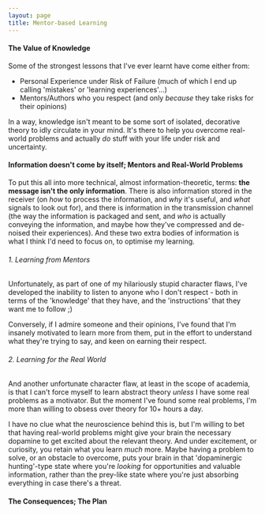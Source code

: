 ```yaml
---
layout: page
title: Mentor-based Learning
---
```


#### The Value of Knowledge
Some of the strongest lessons that I've ever learnt have come either from:
  * Personal Experience under Risk of Failure (much of which I end up calling 'mistakes' or 'learning experiences'...)
  * Mentors/Authors who you respect (and only *because* they take risks for their opinions)
  
In a way, knowledge isn't meant to be some sort of isolated, decorative theory to idly circulate in your mind. It's there to help you overcome real-world problems and actually *do* stuff with your life under risk and uncertainty. 


#### Information doesn't come by itself; Mentors and Real-World Problems
To put this all into more technical, almost information-theoretic, terms: **the message isn't the only information**. There is also information stored in the receiver (on *how* to process the information, and *why* it's useful, and *what* signals to look out for), and there is information in the transmission channel (the way the information is packaged and sent, and *who* is actually conveying the information, and maybe how they've compressed and de-noised their experiences). And these two extra bodies of information is what I think I'd need to focus on, to optimise my learning.

###### 1. Learning from Mentors
Unfortunately, as part of one of my hilariously stupid character flaws, I've developed the inability to listen to anyone who I don't respect - both in terms of the 'knowledge' that they have, and the 'instructions' that they want me to follow ;)

Conversely, if I admire someone and their opinions, I've found that I'm insanely motivated to learn more from them, put in the effort to understand what they're trying to say, and keen on earning their respect.

###### 2. Learning for the Real World
And another unfortunate character flaw, at least in the scope of academia, is that I can't force myself to learn abstract theory *unless* I have some real problems as a motivator. But the moment I've found some real problems, I'm more than willing to obsess over theory for 10+ hours a day. 

I have no clue what the neuroscience behind this is, but I'm willing to bet that having real-world problems might give your brain the necessary dopamine to get excited about the relevant theory. And under excitement, or curiosity, you retain what you learn *much* more. Maybe having a problem to solve, or an obstacle to overcome, puts your brain in that 'dopaminergic hunting'-type state where you're *looking* for opportunities and valuable information, rather than the prey-like state where you're just absorbing everything in case there's a threat.


#### The Consequences; The Plan

